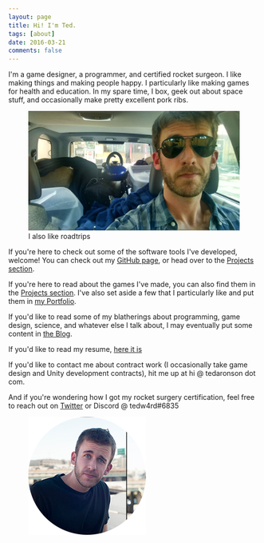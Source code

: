 ```yaml
---
layout: page
title: Hi! I'm Ted.
tags: [about]
date: 2016-03-21
comments: false
---
```


I'm a game designer, a programmer, and certified rocket surgeon. I like making things and making people happy. I particularly like making games for health and education. In my spare time, I box, geek out about space stuff, and occasionally make pretty excellent pork ribs.

<figure>
	<a href="/assets/img/drive.png"><img src="/assets/img/drive.png"/></a>
	<figcaption>I also like roadtrips</figcaption>
</figure>

If you're here to check out some of the software tools I've developed, welcome! You can check out my [GitHub page](https://github.com/tedw4rd), or head over to the [Projects section](/projects).

If you're here to read about the games I've made, you can also find them in the [Projects section](/projects). I've also set aside a few that I particularly like and put them in [my Portfolio](/portfolio).

If you'd like to read some of my blatherings about programming, game design, science, and whatever else I talk about, I may eventually put some content in [the Blog](/posts).

If you'd like to read my resume, [here it is](/assets/resume.pdf)

If you'd like to contact me about contract work (I occasionally take game design and Unity development contracts), hit me up at hi @ tedaronson dot com.

And if you're wondering how I got my rocket surgery certification, feel free to reach out on [Twitter](http://twitter.com/tedw4rd) or Discord @ tedw4rd#6835


<figure>
	<a href="/assets/img/huh.png"><img src="/assets/img/huh.png"/></a>
	<figcaption></figcaption>
</figure>